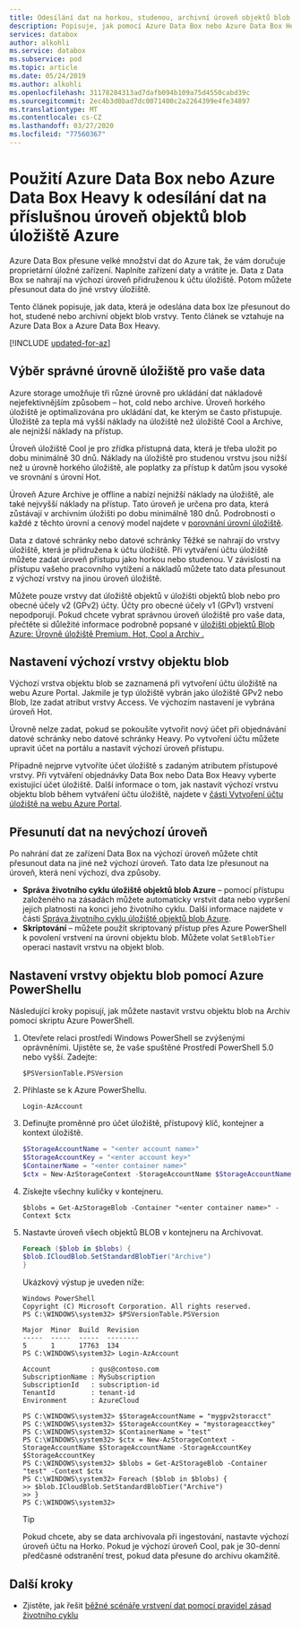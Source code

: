 ```yaml
---
title: Odesílání dat na horkou, studenou, archivní úroveň objektů blob přes Azure Data Box/Azure Data Box Heavy
description: Popisuje, jak pomocí Azure Data Box nebo Azure Data Box Heavy odesílat data do příslušné úrovně úložiště objektů blob bloku, jako je horká, studená nebo archivní
services: databox
author: alkohli
ms.service: databox
ms.subservice: pod
ms.topic: article
ms.date: 05/24/2019
ms.author: alkohli
ms.openlocfilehash: 31178284313ad7dafb094b109a75d4550cabd39c
ms.sourcegitcommit: 2ec4b3d0bad7dc0071400c2a2264399e4fe34897
ms.translationtype: MT
ms.contentlocale: cs-CZ
ms.lasthandoff: 03/27/2020
ms.locfileid: "77560367"
---
```

# <a name="use-azure-data-box-or-azure-data-box-heavy-to-send-data-to-appropriate-azure-storage-blob-tier"></a>Použití Azure Data Box nebo Azure Data Box Heavy k odesílání dat na příslušnou úroveň objektů blob úložiště Azure

Azure Data Box přesune velké množství dat do Azure tak, že vám doručuje proprietární úložné zařízení. Naplníte zařízení daty a vrátíte je. Data z Data Box se nahrají na výchozí úroveň přidruženou k účtu úložiště. Potom můžete přesunout data do jiné vrstvy úložiště.

Tento článek popisuje, jak data, která je odeslána data box lze přesunout do hot, studené nebo archivní objekt blob vrstvy. Tento článek se vztahuje na Azure Data Box a Azure Data Box Heavy.

[!INCLUDE [updated-for-az](../../includes/updated-for-az.md)]

## <a name="choose-the-correct-storage-tier-for-your-data"></a>Výběr správné úrovně úložiště pro vaše data

Azure storage umožňuje tři různé úrovně pro ukládání dat nákladově nejefektivnějším způsobem – hot, cold nebo archive. Úroveň horkého úložiště je optimalizována pro ukládání dat, ke kterým se často přistupuje. Úložiště za tepla má vyšší náklady na úložiště než úložiště Cool a Archive, ale nejnižší náklady na přístup.

Úroveň úložiště Cool je pro zřídka přístupná data, která je třeba uložit po dobu minimálně 30 dnů. Náklady na úložiště pro studenou vrstvu jsou nižší než u úrovně horkého úložiště, ale poplatky za přístup k datům jsou vysoké ve srovnání s úrovní Hot.

Úroveň Azure Archive je offline a nabízí nejnižší náklady na úložiště, ale také nejvyšší náklady na přístup. Tato úroveň je určena pro data, která zůstávají v archivním úložišti po dobu minimálně 180 dnů. Podrobnosti o každé z těchto úrovní a cenový model najdete v [porovnání úrovní úložiště](https://docs.microsoft.com/azure/storage/blobs/storage-blob-storage-tiers).

Data z datové schránky nebo datové schránky Těžké se nahrají do vrstvy úložiště, která je přidružena k účtu úložiště. Při vytváření účtu úložiště můžete zadat úroveň přístupu jako horkou nebo studenou. V závislosti na přístupu vašeho pracovního vytížení a nákladů můžete tato data přesunout z výchozí vrstvy na jinou úroveň úložiště.

Můžete pouze vrstvy dat úložiště objektů v úložišti objektů blob nebo pro obecné účely v2 (GPv2) účty. Účty pro obecné účely v1 (GPv1) vrstvení nepodporují. Pokud chcete vybrat správnou úroveň úložiště pro vaše data, přečtěte si důležité informace podrobně popsané v [úložišti objektů Blob Azure: Úrovně úložiště Premium, Hot, Cool a Archiv .](https://docs.microsoft.com/azure/storage/blobs/storage-blob-storage-tiers)

## <a name="set-a-default-blob-tier"></a>Nastavení výchozí vrstvy objektu blob

Výchozí vrstva objektu blob se zaznamená při vytvoření účtu úložiště na webu Azure Portal. Jakmile je typ úložiště vybrán jako úložiště GPv2 nebo Blob, lze zadat atribut vrstvy Access. Ve výchozím nastavení je vybrána úroveň Hot.

Úrovně nelze zadat, pokud se pokoušíte vytvořit nový účet při objednávání datové schránky nebo datové schránky Heavy. Po vytvoření účtu můžete upravit účet na portálu a nastavit výchozí úroveň přístupu.

Případně nejprve vytvoříte účet úložiště s zadaným atributem přístupové vrstvy. Při vytváření objednávky Data Box nebo Data Box Heavy vyberte existující účet úložiště. Další informace o tom, jak nastavit výchozí vrstvu objektu blob během vytváření účtu úložiště, najdete v [části Vytvoření účtu úložiště na webu Azure Portal](https://docs.microsoft.com/azure/storage/common/storage-quickstart-create-account?tabs=portal).

## <a name="move-data-to-a-non-default-tier"></a>Přesunutí dat na nevýchozí úroveň

Po nahrání dat ze zařízení Data Box na výchozí úroveň můžete chtít přesunout data na jiné než výchozí úroveň. Tato data lze přesunout na úroveň, která není výchozí, dva způsoby.

- **Správa životního cyklu úložiště objektů blob Azure** – pomocí přístupu založeného na zásadách můžete automaticky vrstvit data nebo vypršení jejich platnosti na konci jeho životního cyklu. Další informace najdete v části [Správa životního cyklu úložiště objektů blob Azure](https://docs.microsoft.com/azure/storage/common/storage-lifecycle-managment-concepts).
- **Skriptování** – můžete použít skriptovaný přístup přes Azure PowerShell k povolení vrstvení na úrovni objektu blob. Můžete volat `SetBlobTier` operaci nastavit vrstvu na objekt blob.

## <a name="use-azure-powershell-to-set-the-blob-tier"></a>Nastavení vrstvy objektu blob pomocí Azure PowerShellu

Následující kroky popisují, jak můžete nastavit vrstvu objektu blob na Archiv pomocí skriptu Azure PowerShell.

1. Otevřete relaci prostředí Windows PowerShell se zvýšenými oprávněními. Ujistěte se, že vaše spuštěné Prostředí PowerShell 5.0 nebo vyšší. Zadejte:

   `$PSVersionTable.PSVersion`     

2. Přihlaste se k Azure PowerShellu. 

   `Login-AzAccount`  

3. Definujte proměnné pro účet úložiště, přístupový klíč, kontejner a kontext úložiště.

    ```powershell
    $StorageAccountName = "<enter account name>"
    $StorageAccountKey = "<enter account key>"
    $ContainerName = "<enter container name>"
    $ctx = New-AzStorageContext -StorageAccountName $StorageAccountName -StorageAccountKey $StorageAccountKey
    ```

4. Získejte všechny kuličky v kontejneru.

    `$blobs = Get-AzStorageBlob -Container "<enter container name>" -Context $ctx`
 
5. Nastavte úroveň všech objektů BLOB v kontejneru na Archivovat.

    ```powershell
    Foreach ($blob in $blobs) {
    $blob.ICloudBlob.SetStandardBlobTier("Archive")
    }
    ```

    Ukázkový výstup je uveden níže:

    ```
    Windows PowerShell
    Copyright (C) Microsoft Corporation. All rights reserved.
    PS C:\WINDOWS\system32> $PSVersionTable.PSVersion

    Major  Minor  Build  Revision
    -----  -----  -----  --------
    5      1      17763  134
    PS C:\WINDOWS\system32> Login-AzAccount

    Account          : gus@contoso.com
    SubscriptionName : MySubscription
    SubscriptionId   : subscription-id
    TenantId         : tenant-id
    Environment      : AzureCloud

    PS C:\WINDOWS\system32> $StorageAccountName = "mygpv2storacct"
    PS C:\WINDOWS\system32> $StorageAccountKey = "mystorageacctkey"
    PS C:\WINDOWS\system32> $ContainerName = "test"
    PS C:\WINDOWS\system32> $ctx = New-AzStorageContext -StorageAccountName $StorageAccountName -StorageAccountKey $StorageAccountKey
    PS C:\WINDOWS\system32> $blobs = Get-AzStorageBlob -Container "test" -Context $ctx
    PS C:\WINDOWS\system32> Foreach ($blob in $blobs) {
    >> $blob.ICloudBlob.SetStandardBlobTier("Archive")
    >> }
    PS C:\WINDOWS\system32>
    ```
   > [!TIP]
   > Pokud chcete, aby se data archivovala při ingestování, nastavte výchozí úroveň účtu na Horko. Pokud je výchozí úroveň Cool, pak je 30-denní předčasné odstranění trest, pokud data přesune do archivu okamžitě.

## <a name="next-steps"></a>Další kroky

-  Zjistěte, jak řešit [běžné scénáře vrstvení dat pomocí pravidel zásad životního cyklu](https://docs.microsoft.com/azure/storage/blobs/storage-lifecycle-management-concepts#examples)

